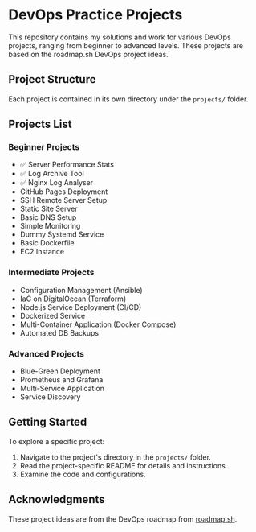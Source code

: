 # DevOps Practice Projects

This repository contains my solutions and work for various DevOps projects, ranging from beginner to advanced levels. These projects are based on the roadmap.sh DevOps project ideas.

## Project Structure
Each project is contained in its own directory under the `projects/` folder.

## Projects List

### Beginner Projects
- ✅ Server Performance Stats
- ✅ Log Archive Tool
- ✅ Nginx Log Analyser
- GitHub Pages Deployment
- SSH Remote Server Setup
- Static Site Server
- Basic DNS Setup
- Simple Monitoring
- Dummy Systemd Service
- Basic Dockerfile
- EC2 Instance

### Intermediate Projects
- Configuration Management (Ansible)
- IaC on DigitalOcean (Terraform)
- Node.js Service Deployment (CI/CD)
- Dockerized Service
- Multi-Container Application (Docker Compose)
- Automated DB Backups

### Advanced Projects
- Blue-Green Deployment
- Prometheus and Grafana
- Multi-Service Application
- Service Discovery

## Getting Started

To explore a specific project:
1. Navigate to the project's directory in the `projects/` folder.
2. Read the project-specific README for details and instructions.
3. Examine the code and configurations.

## Acknowledgments
These project ideas are from the DevOps roadmap from [roadmap.sh](https://roadmap.sh/devops).


